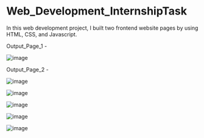 # Web_Development_InternshipTask
 In this web development project, I built two frontend website pages by using HTML, CSS, and Javascript.

Output_Page_1 -

![image](https://user-images.githubusercontent.com/71064296/123556081-f03cee00-d7a6-11eb-984c-33056a096a42.png)

Output_Page_2 - 

![image](https://user-images.githubusercontent.com/71064296/123556125-1febf600-d7a7-11eb-8c4e-47bb458eae89.png)

![image](https://user-images.githubusercontent.com/71064296/123556148-3003d580-d7a7-11eb-95a8-f73daf05d5dc.png)

![image](https://user-images.githubusercontent.com/71064296/123556162-4316a580-d7a7-11eb-8d48-c318c26f215f.png)

![image](https://user-images.githubusercontent.com/71064296/123556175-51fd5800-d7a7-11eb-87b4-d2594353147d.png)

![image](https://user-images.githubusercontent.com/71064296/123556186-64779180-d7a7-11eb-8922-7a6c9fbdb745.png)
